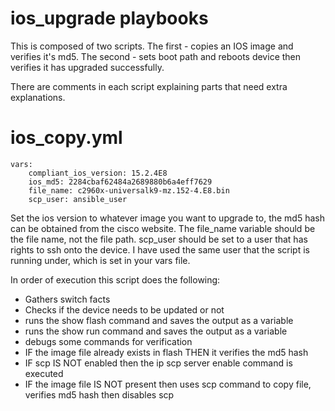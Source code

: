 # ios_upgrade playbooks

This is composed of two scripts.
The first - copies an IOS image and verifies it's md5.
The second - sets boot path and reboots device then verifies it has upgraded successfully.

There are comments in each script explaining parts that need extra explanations.

ios_copy.yml
============================================
```Ansible
vars: 
    compliant_ios_version: 15.2.4E8
    ios_md5: 2284cbaf62484a2689880b6a4eff7629
    file_name: c2960x-universalk9-mz.152-4.E8.bin
    scp_user: ansible_user
```
Set the ios version to whatever image you want to upgrade to, the md5 hash can be obtained from the cisco website.
The file_name variable should be the file name, not the file path.
scp_user should be set to a user that has rights to ssh onto the device. I have used the same user that the script is running under, which is set in your vars file.

In order of execution this script does the following:

* Gathers switch facts
* Checks if the device needs to be updated or not
* runs the show flash command and saves the output as a variable
* runs the show run command and saves the output as a variable
* debugs some commands for verification
* IF the image file already exists in flash THEN it verifies the md5 hash
* IF scp IS NOT enabled then the ip scp server enable command is executed
* IF the image file IS NOT present then uses scp command to copy file, verifies md5 hash then disables scp